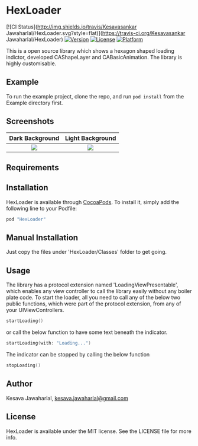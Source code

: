 # HexLoader

[![CI Status](http://img.shields.io/travis/Kesavasankar Jawaharlal/HexLoader.svg?style=flat)](https://travis-ci.org/Kesavasankar Jawaharlal/HexLoader)
[![Version](https://img.shields.io/cocoapods/v/HexLoader.svg?style=flat)](http://cocoapods.org/pods/HexLoader)
[![License](https://img.shields.io/cocoapods/l/HexLoader.svg?style=flat)](http://cocoapods.org/pods/HexLoader)
[![Platform](https://img.shields.io/cocoapods/p/HexLoader.svg?style=flat)](http://cocoapods.org/pods/HexLoader)

This is a open source library which shows a hexagon shaped loading indictor, developed CAShapeLayer and CABasicAnimation. The library is highly customisable.

## Example

To run the example project, clone the repo, and run `pod install` from the Example directory first.

## Screenshots
Dark Background            |  Light Background
:-------------------------:|:-------------------------:
![](https://github.com/Kesava-Jawaharlal/HexLoader/tree/master/Resources/HexLoaderDarkBackground.gif)  |  ![](https://github.com/Kesava-Jawaharlal/HexLoader/tree/master/Resources/HexLoaderLightBackground.gif)

## Requirements

## Installation

HexLoader is available through [CocoaPods](http://cocoapods.org). To install
it, simply add the following line to your Podfile:

```ruby
pod "HexLoader"
```

## Manual Installation
Just copy the files under 'HexLoader/Classes' folder to get going.

## Usage

The library has a protocol extension named 'LoadingViewPresentable', which enables any view controller to call the library easily without any boiler plate code. To start the loader, all you need to call any of the below two public functions, which were part of the protocol extension, from any of your UIViewControllers.

```swift
startLoading()
```
or call the below function to have some text beneath the indicator.
```swift
startLoading(with: "Loading...")
```

The indicator can be stopped by calling the below function
```swift
stopLoading()
```


## Author

Kesava Jawaharlal, kesava.jawaharlal@gmail.com

## License

HexLoader is available under the MIT license. See the LICENSE file for more info.
